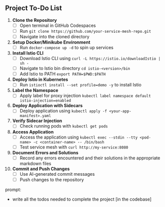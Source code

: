 
## Project To-Do List

1. **Clone the Repository**
    - [ ] Open terminal in GitHub Codespaces
    - [ ] Run `git clone https://github.com/your-service-mesh-repo.git`
    - [ ] Navigate into the cloned directory

2. **Setup Docker/Minikube Environment**
    - [ ] Run `docker-compose up -d` to spin up services

3. **Install Istio CLI**
    - [ ] Download Istio CLI using `curl -L https://istio.io/downloadIstio | sh -`
    - [ ] Navigate to Istio bin directory `cd istio-<version>/bin`
    - [ ] Add Istio to PATH `export PATH=$PWD:$PATH`

4. **Deploy Istio in Kubernetes**
    - [ ] Run `istioctl install --set profile=demo -y` to install Istio

5. **Label the Namespace**
    - [ ] Apply label for proxy injection `kubectl label namespace default istio-injection=enabled`

6. **Deploy Application with Sidecars**
    - [ ] Deploy application using `kubectl apply -f <your-app-manifest>.yaml`

7. **Verify Sidecar Injection**
    - [ ] Check running pods with `kubectl get pods`

8. **Access Application**
    - [ ] Access the application using `kubectl exec --stdin --tty <pod-name> -c <container-name> -- /bin/bash`
    - [ ] Test service mesh with `curl http://my-service:8080`

9. **Document Errors and Solutions**
    - [ ] Record any errors encountered and their solutions in the appropriate markdown files

10. **Commit and Push Changes**
     - [ ] Use AI-generated commit messages
     - [ ] Push changes to the repository

prompt:
- write all the todos needed to complete the project [in the codebase]
